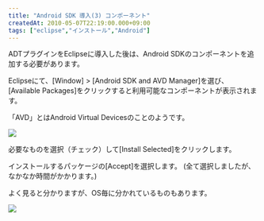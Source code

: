 ```yaml
---
title: "Android SDK 導入(3) コンポーネント"
createdAt: 2010-05-07T22:19:00.000+09:00
tags: ["eclipse","インストール","Android"]
---
```

ADTプラグインをEclipseに導入した後は、Android SDKのコンポーネントを追加する必要があります。

Eclipseにて、[Window] > [Android SDK and AVD Manager]を選び、[Available Packages]をクリックすると利用可能なコンポーネントが表示されます。
<!--more-->
「AVD」とはAndroid Virtual Devicesのことのようです。

[![](http://2.bp.blogspot.com/_rtlYXd55yO0/S-QIcmzdPYI/AAAAAAAAFII/nVWZ1Mt6dco/s400/WS000000.BMP)](http://2.bp.blogspot.com/_rtlYXd55yO0/S-QIcmzdPYI/AAAAAAAAFII/nVWZ1Mt6dco/s1600/WS000000.BMP)

必要なものを選択（チェック）して[Install Selected]をクリックします。

インストールするパッケージの[Accept]を選択します。
(全て選択しましたが、なかなか時間がかかります。)

よく見ると分かりますが、OS毎に分かれているものもあります。

[![](http://4.bp.blogspot.com/_rtlYXd55yO0/S-QS0ygirRI/AAAAAAAAFJM/ak_Y4d6obBw/s320/WS000003.BMP)](http://4.bp.blogspot.com/_rtlYXd55yO0/S-QS0ygirRI/AAAAAAAAFJM/ak_Y4d6obBw/s1600/WS000003.BMP)
